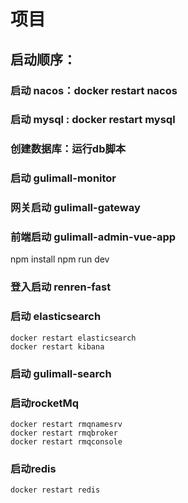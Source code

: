 # 项目
## 启动顺序：
### 启动 nacos：docker restart nacos  
### 启动 mysql : docker restart mysql
### 创建数据库：运行db脚本
### 启动 gulimall-monitor
### 网关启动 gulimall-gateway
### 前端启动 gulimall-admin-vue-app 
npm install 
npm run dev
### 登入启动 renren-fast

### 启动 elasticsearch 
    docker restart elasticsearch  
    docker restart kibana  
### 启动 gulimall-search

### 启动rocketMq
    docker restart rmqnamesrv  
    docker restart rmqbroker  
    docker restart rmqconsole  
### 启动redis
    docker restart redis
